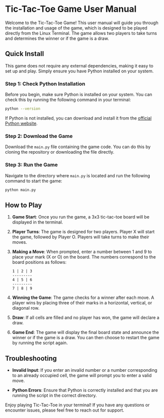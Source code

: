 # Tic-Tac-Toe Game User Manual

Welcome to the Tic-Tac-Toe Game! This user manual will guide you through the installation and usage of the game, which is designed to be played directly from the Linux Terminal. The game allows two players to take turns and determines the winner or if the game is a draw.

## Quick Install

This game does not require any external dependencies, making it easy to set up and play. Simply ensure you have Python installed on your system.

### Step 1: Check Python Installation

Before you begin, make sure Python is installed on your system. You can check this by running the following command in your terminal:

```bash
python --version
```

If Python is not installed, you can download and install it from the [official Python website](https://www.python.org/downloads/).

### Step 2: Download the Game

Download the `main.py` file containing the game code. You can do this by cloning the repository or downloading the file directly.

### Step 3: Run the Game

Navigate to the directory where `main.py` is located and run the following command to start the game:

```bash
python main.py
```

## How to Play

1. **Game Start**: Once you run the game, a 3x3 tic-tac-toe board will be displayed in the terminal.

2. **Player Turns**: The game is designed for two players. Player X will start the game, followed by Player O. Players will take turns to make their moves.

3. **Making a Move**: When prompted, enter a number between 1 and 9 to place your mark (X or O) on the board. The numbers correspond to the board positions as follows:

   ```
   1 | 2 | 3
   ---------
   4 | 5 | 6
   ---------
   7 | 8 | 9
   ```

4. **Winning the Game**: The game checks for a winner after each move. A player wins by placing three of their marks in a horizontal, vertical, or diagonal row.

5. **Draw**: If all cells are filled and no player has won, the game will declare a draw.

6. **Game End**: The game will display the final board state and announce the winner or if the game is a draw. You can then choose to restart the game by running the script again.

## Troubleshooting

- **Invalid Input**: If you enter an invalid number or a number corresponding to an already occupied cell, the game will prompt you to enter a valid move.

- **Python Errors**: Ensure that Python is correctly installed and that you are running the script in the correct directory.

Enjoy playing Tic-Tac-Toe in your terminal! If you have any questions or encounter issues, please feel free to reach out for support.